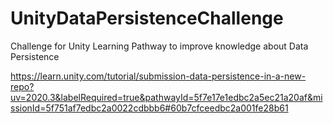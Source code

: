 # UnityDataPersistenceChallenge
 
Challenge for Unity Learning Pathway to improve knowledge about Data Persistence 

https://learn.unity.com/tutorial/submission-data-persistence-in-a-new-repo?uv=2020.3&labelRequired=true&pathwayId=5f7e17e1edbc2a5ec21a20af&missionId=5f751af7edbc2a0022cdbbb6#60b7cfceedbc2a001fe28b61
